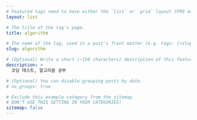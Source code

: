 ```yaml
---
# Featured tags need to have either the `list` or `grid` layout (PRO only).
layout: list

# The title of the tag's page.
title: algorithm

# The name of the tag, used in a post's front matter (e.g. tags: [<slug>]).
slug: algorithm

# (Optional) Write a short (~150 characters) description of this featured tag.
description: >
  코딩 테스트, 알고리즘 공부

# (Optional) You can disable grouping posts by date.
# no_groups: true

# Exclude this example category from the sitemap.
# DON'T USE THIS SETTING IN YOUR CATEGORIES!
sitemap: false
---
```

